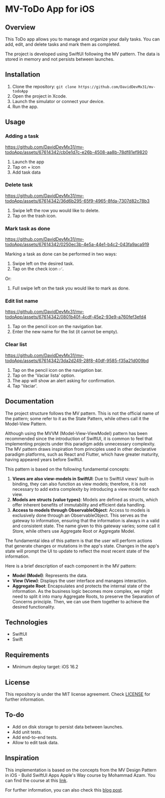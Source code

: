 # MV-ToDo App for iOS

## Overview

This ToDo app allows you to manage and organize your daily tasks. You can add, edit, and delete tasks and mark them as completed.

The project is developed using SwiftUI following the MV pattern. The data is stored in memory and not persists between launches.

## Installation

1. Clone the repository: `git clone https://github.com/DavidDevMx31/mv-todoApp`
2. Open the project in Xcode.
3. Launch the simulator or connect your device.
4. Run the app.

## Usage

### Adding a task

https://github.com/DavidDevMx31/mv-todoApp/assets/67614342/cb0e1d7c-e26b-4508-aa8b-78df81ef9820

1. Launch the app
2. Tap on + icon
3. Add task data

### Delete task

https://github.com/DavidDevMx31/mv-todoApp/assets/67614342/36d6b295-65f9-4965-8fda-7307d82c78b3

1. Swipe left the row you would like to delete.
2. Tap on the trash icon.

### Mark task as done

https://github.com/DavidDevMx31/mv-todoApp/assets/67614342/0250ec3b-4e5a-44e1-b4c2-043fa9aca919

Marking a task as done can be performed in two ways:

1. Swipe left on the desired task.
2. Tap on the check icon ✅.

Or:
1. Full swipe left on the task you would like to mark as done.

### Edit list name

https://github.com/DavidDevMx31/mv-todoApp/assets/67614342/0801b40f-4cdf-45e2-93e9-a760fef3efd4

1. Tap on the pencil icon on the navigation bar.
2. Enter the new name for the list (it cannot be empty).

### Clear list

https://github.com/DavidDevMx31/mv-todoApp/assets/67614342/3da2d249-28f8-40df-9585-f35a21d009bd

1. Tap on the pencil icon on the navigation bar.
2. Tap on the 'Vaciar lista' option.
3. The app will show an alert asking for confirmation.
4. Tap 'Vaciar'.
   
## Documentation

The project structure follows the MV pattern. This is not the official name of the pattern; some refer to it as the State Pattern, while others call it the Model-View Pattern.

Although using the MVVM (Model-View-ViewModel) pattern has been recommended since the introduction of SwiftUI, it is common to feel that implementing projects under this paradigm adds unnecessary complexity. The MV pattern draws inspiration from principles used in other declarative paradigm platforms, such as React and Flutter, which have greater maturity, having appeared years before SwiftUI.

This pattern is based on the following fundamental concepts:
1. **Views are also view-models in SwiftUI**:
Due to SwiftUI views' built-in binding, they can also function as view models; therefore, it is not necessary to add extra complexity by introducing a view model for each view.
2. **Models are structs (value types)**:
Models are defined as structs, which offer inherent benefits of immutability and efficient data handling.
3. **Access to models through ObservableObject**:
Access to models is exclusively done through an ObservableObject. This serves as the gateway to information, ensuring that the information is always in a valid and consistent state. The name given to this gateway varies; some call it Store, while others use Aggregate Root or Aggregate Model.

The fundamental idea of this pattern is that the user will perform actions that generate changes or mutations in the app's state. Changes in the app's state will prompt the UI to update to reflect the most recent state of the information.

Here is a brief description of each component in the MV pattern:

- **Model (Model)**: Represents the data.
- **View (View)**: Displays the user interface and manages interaction.
- **Aggregate Root**: Encapsulates and protects the internal state of the information. As the business logic becomes more complex, we might need to split it into many Aggregate Roots, to preserve the Separation of Concerns principle. Then, we can use them together to achieve the desired functionality.

## Technologies
- SwiftUI
- Swift

## Requirements
- Minimum deploy target: iOS 16.2

## License

This repository is under the MIT license agreement. Check [LICENSE](LICENSE) for further information.

## To-do
- Add on disk storage to persist data between launches.
- Add unit tests.
- Add end-to-end tests.
- Allow to edit task data.

## Inspiration

This implementation is based on the concepts from the MV Design Pattern in iOS - Build SwiftUI Apps Apple's Way course by Mohammad Azam. You can find the course at this [link](https://www.udemy.com/share/109yMo3@Ep4Nq6ydrVww-yT9Hs9JZpS8HzBldzGi0ukOknQ2taKnxlhgO1DhGrHh4T8ayhp4/).

For further information, you can also check this [blog post](https://azamsharp.com/2022/08/09/intro-to-mv-state-pattern.html).

